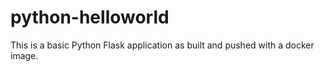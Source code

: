 # python-helloworld

This is a basic Python Flask application as built and pushed with a docker image.


